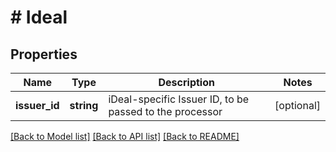 # # Ideal

## Properties

Name | Type | Description | Notes
------------ | ------------- | ------------- | -------------
**issuer_id** | **string** | iDeal-specific Issuer ID, to be passed to the processor | [optional]

[[Back to Model list]](../../README.md#models) [[Back to API list]](../../README.md#endpoints) [[Back to README]](../../README.md)
